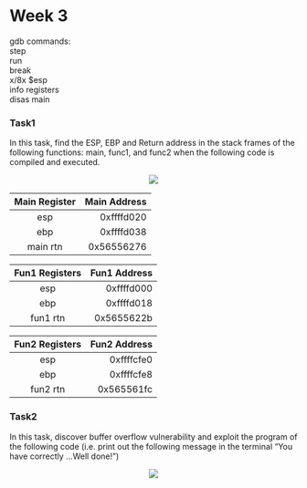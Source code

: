 # Week 3


gdb commands:\
step\
run\
break\
x/8x $esp\
info registers\
disas main


### Task1
In this task, find the ESP, EBP and Return address in the stack frames of the following functions: main, func1, and func2 when the following code is compiled and executed.

<p align='center'>
<img src="https://github.com/LouisXVBTW/Vulnerability-Discovery-And-Exploitation/blob/main/images/week3task1a.png">
</p>

|Main Register|Main Address|
|:-----------:|-----------:|
|esp |0xffffd020|
|ebp|0xffffd038|
|main rtn|0x56556276|

|Fun1 Registers|Fun1 Address|
|:-----------:|-----------:|
|esp|0xffffd000|
|ebp|0xffffd018|
|fun1 rtn|0x5655622b|

|Fun2 Registers|Fun2 Address|
|:------:|-----:|
|esp|0xffffcfe0|
|ebp|0xffffcfe8|
|fun2 rtn|0x565561fc|

### Task2
In this task, discover buffer overflow vulnerability and exploit the program of the following code (i.e. print out the following message in the terminal “You have correctly ...Well done!”)

<p align='center'>
<img src="https://github.com/LouisXVBTW/Vulnerability-Discovery-And-Exploitation/blob/main/images/week3task2.png">
</p>
